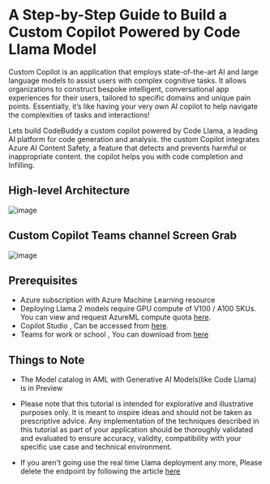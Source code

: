 # A Step-by-Step Guide to Build a Custom Copilot Powered by Code Llama Model #

Custom Copilot is an application that employs state-of-the-art AI and large language models to assist users with complex cognitive tasks. It allows organizations to construct bespoke intelligent, conversational app experiences for their users, tailored to specific domains and unique pain points. Essentially, it’s like having your very own AI copilot to help navigate the complexities of tasks and interactions!

Lets build CodeBuddy a custom copilot powered by Code Llama, a leading AI platform for code generation and analysis. the custom Copilot integrates Azure AI Content Safety, a feature that detects and prevents harmful or inappropriate content. the copilot helps you with code completion and Infilling.

## High-level Architecture

![image](https://github.com/mahes-a/2023/assets/120069348/c91513ff-ad45-43a2-805e-bfcd17eb24d7)

## Custom Copilot Teams channel Screen Grab

![image](https://github.com/mahes-a/2023/assets/120069348/368fa3ce-57ce-44c4-9f28-3e5c3bcffd84)

## Prerequisites

- Azure subscription with Azure Machine Learning resource
- Deploying Llama 2 models require GPU compute of V100 / A100 SKUs. You can view and request AzureML compute quota [here](https://ml.azure.com/quota).
- Copilot Studio , Can be accessed from [here](https://copilotstudio.microsoft.com/).
- Teams for work or school , You can download from [here](https://go.microsoft.com/fwlink/?linkid=2187327&Lmsrc=groupChatMarketingPageWeb&Cmpid=directDownloadWin64&clcid=0x409&culture=en-us&country=us)

## Things to Note 

- The Model catalog in AML with Generative AI Models(like Code Llama) is in Preview

- Please note that this tutorial is intended for explorative and illustrative purposes only. It is meant to inspire ideas and should not be taken as prescriptive advice. Any implementation of the techniques described in this tutorial as part of your application should be thoroughly validated and evaluated to ensure accuracy, validity, compatibility with your specific use case and technical environment.


- If you aren't going use the real time Llama  deployment any more, Please delete the endpoint by following the article [here](https://learn.microsoft.com/en-us/azure/machine-learning/how-to-deploy-online-endpoints?view=azureml-api-2&tabs=azure-cli#delete-the-endpoint-and-the-deployment)
